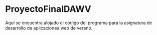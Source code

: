 # ProyectoFinalDAWV
Aquí se encuentra alojado el código del programa para la asignatura de desarrollo de aplicaciones web de verano.
